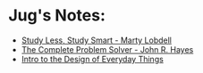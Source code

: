 # Jug's Notes:


*	[Study Less, Study Smart - Marty Lobdell](https://github.com/jhadjar/Notes/blob/master/Cognitive%20Skills/Study%20Less%2C%20Study%20Smart%20-%20Marty%20Lobdell.MD)
*	[The Complete Problem Solver - John R. Hayes](https://github.com/jhadjar/Notes/blob/master/Cognitive%20Skills/Notes%20-%20The%20Complete%20Problem%20Solver%20-%20John%20R.%20Hayes.MD)
*	[Intro to the Design of Everyday Things](https://github.com/jhadjar/Notes/blob/master/Design/Intro%20to%20the%20Design%20of%20Everyday%20Things.MD)
